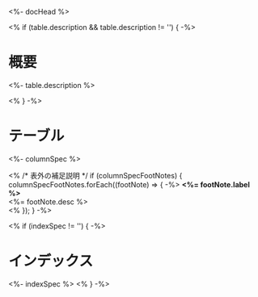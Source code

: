 <%- docHead %>

<% if (table.description && table.description != '') { -%>
# 概要

<%- table.description %>

<% } -%>
# テーブル

<%- columnSpec %>

<% /* 表外の補足説明 */
if (columnSpecFootNotes) {
  columnSpecFootNotes.forEach((footNote) => {
-%>
<a name="<%= footNote.index %>"></a>
**<%= footNote.label %>**  
<%= footNote.desc %>  
<%
  });
} -%>

<% if (indexSpec != '') { -%>
# インデックス

<%- indexSpec %>
<% } -%>
